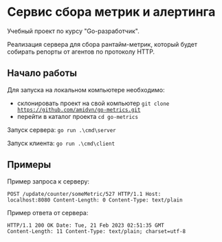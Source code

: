 # Сервис сбора метрик и алертинга

Учебный проект по курсу "Go-разработчик".

Реализация сервера для сбора рантайм-метрик, который будет собирать репорты от агентов по протоколу HTTP.

## Начало работы

Для запуска на локальном компьютере необходимо:
* склонировать проект на свой компьютер <code>git clone https://github.com/amidvn/go-metrics.git</code>
* перейти в каталог проекта <code>cd go-metrics</code>

Запуск сервера: <code>go run .\cmd\server</code>

Запуск клиента: <code>go run .\cmd\client</code>

## Примеры

Пример запроса к серверу:

<code>POST /update/counter/someMetric/527 HTTP/1.1
Host: localhost:8080
Content-Length: 0
Content-Type: text/plain </code>

Пример ответа от сервера:

<code>HTTP/1.1 200 OK
Date: Tue, 21 Feb 2023 02:51:35 GMT
Content-Length: 11
Content-Type: text/plain; charset=utf-8</code>
